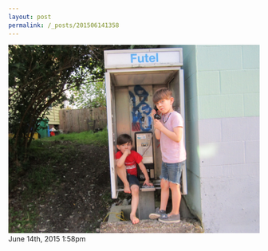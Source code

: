 ```yaml
---
layout: post
permalink: /_posts/201506141358
---
```


<img src="/images/blog/121533310709.jpg"/>

<div id="footer">
<span id="timestamp"> June 14th, 2015 1:58pm </span>
</div>
